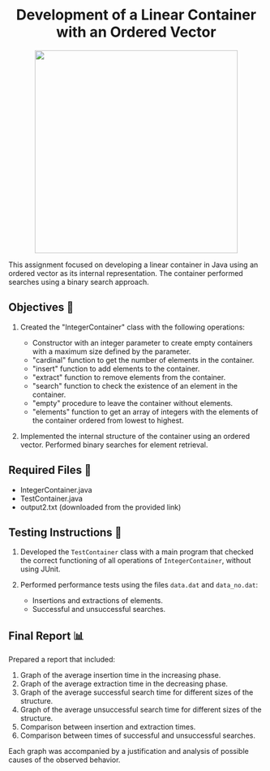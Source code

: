 <h1 align="center">Development of a Linear Container with an Ordered Vector</h1>

<p align="center">
  <img width="400px" src="https://github.com/AlejandroDavidArzolaSaavedra/Data-Structures/assets/90756437/b1a20f26-3833-4709-8392-65857ff217ea"/>
</p>

This assignment focused on developing a linear container in Java using an ordered vector as its internal representation. The container performed searches using a binary search approach.

## Objectives 🎯

1. Created the "IntegerContainer" class with the following operations:
   - Constructor with an integer parameter to create empty containers with a maximum size defined by the parameter.
   - "cardinal" function to get the number of elements in the container.
   - "insert" function to add elements to the container.
   - "extract" function to remove elements from the container.
   - "search" function to check the existence of an element in the container.
   - "empty" procedure to leave the container without elements.
   - "elements" function to get an array of integers with the elements of the container ordered from lowest to highest.

2. Implemented the internal structure of the container using an ordered vector. Performed binary searches for element retrieval.

## Required Files 📄

- IntegerContainer.java
- TestContainer.java
- output2.txt (downloaded from the provided link)

## Testing Instructions 🧪

1. Developed the `TestContainer` class with a main program that checked the correct functioning of all operations of `IntegerContainer`, without using JUnit.

2. Performed performance tests using the files `data.dat` and `data_no.dat`:
   - Insertions and extractions of elements.
   - Successful and unsuccessful searches.

## Final Report 📊

Prepared a report that included:

1. Graph of the average insertion time in the increasing phase.
2. Graph of the average extraction time in the decreasing phase.
3. Graph of the average successful search time for different sizes of the structure.
4. Graph of the average unsuccessful search time for different sizes of the structure.
5. Comparison between insertion and extraction times.
6. Comparison between times of successful and unsuccessful searches.

Each graph was accompanied by a justification and analysis of possible causes of the observed behavior.
